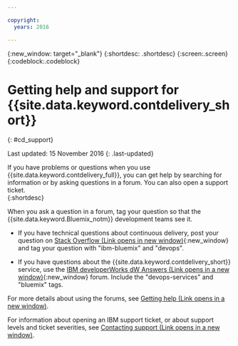 ```yaml
---

copyright:
  years: 2016

---
```


{:new_window: target="_blank"}
{:shortdesc: .shortdesc}
{:screen:.screen}
{:codeblock:.codeblock}


# Getting help and support for {{site.data.keyword.contdelivery_short}}    
{: #cd_support}  

Last updated: 15 November 2016
{: .last-updated}

If you have problems or questions when you use {{site.data.keyword.contdelivery_full}}, you can get help by searching for information or by asking questions in a forum. You can also open a support ticket.    
{:shortdesc}

When you ask a question in a forum, tag your question so that the {{site.data.keyword.Bluemix_notm}} development teams see it.

* If you have technical questions about continuous delivery, post your question on [Stack Overflow (Link opens in new window)](http://stackoverflow.com/search?q=devops+ibm-bluemix){:new_window} and tag your question with "ibm-bluemix" and "devops".

* If you have questions about the {{site.data.keyword.contdelivery_short}} service, use the [IBM developerWorks dW Answers (Link opens in a new window)](https://developer.ibm.com/answers/topics/devops-services/?smartspace=bluemix){:new_window} forum. Include the "devops-services" and "bluemix" tags.

For more details about using the forums, see [Getting help (Link opens in a new window)](https://www.{DomainName}/docs/support/index.html#getting-help).

For information about opening an IBM support ticket, or about support levels and ticket severities, see [Contacting support (Link opens in a new window)](https://www.{DomainName}/docs/support/index.html#contacting-support).
